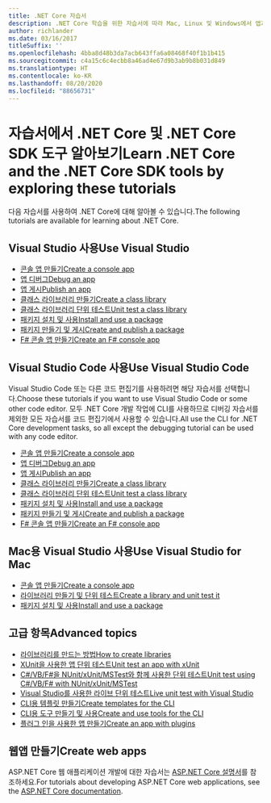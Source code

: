 ```yaml
---
title: .NET Core 자습서
description: .NET Core 학습을 위한 자습서에 따라 Mac, Linux 및 Windows에서 앱과 라이브러리를 빌드하세요.
author: richlander
ms.date: 03/16/2017
titleSuffix: ''
ms.openlocfilehash: 4bba8d48b3da7acb643ffa6a08468f40f1b1b415
ms.sourcegitcommit: c4a15c6c4ecbb8a46ad4e67d9b3ab9b8b031d849
ms.translationtype: HT
ms.contentlocale: ko-KR
ms.lasthandoff: 08/20/2020
ms.locfileid: "88656731"
---
```

# <a name="learn-net-core-and-the-net-core-sdk-tools-by-exploring-these-tutorials"></a><span data-ttu-id="652c3-103">자습서에서 .NET Core 및 .NET Core SDK 도구 알아보기</span><span class="sxs-lookup"><span data-stu-id="652c3-103">Learn .NET Core and the .NET Core SDK tools by exploring these tutorials</span></span>

<span data-ttu-id="652c3-104">다음 자습서를 사용하여 .NET Core에 대해 알아볼 수 있습니다.</span><span class="sxs-lookup"><span data-stu-id="652c3-104">The following tutorials are available for learning about .NET Core.</span></span>

## <a name="use-visual-studio"></a><span data-ttu-id="652c3-105">Visual Studio 사용</span><span class="sxs-lookup"><span data-stu-id="652c3-105">Use Visual Studio</span></span>

- [<span data-ttu-id="652c3-106">콘솔 앱 만들기</span><span class="sxs-lookup"><span data-stu-id="652c3-106">Create a console app</span></span>](with-visual-studio.md)
- [<span data-ttu-id="652c3-107">앱 디버그</span><span class="sxs-lookup"><span data-stu-id="652c3-107">Debug an app</span></span>](debugging-with-visual-studio.md)
- [<span data-ttu-id="652c3-108">앱 게시</span><span class="sxs-lookup"><span data-stu-id="652c3-108">Publish an app</span></span>](publishing-with-visual-studio.md)
- [<span data-ttu-id="652c3-109">클래스 라이브러리 만들기</span><span class="sxs-lookup"><span data-stu-id="652c3-109">Create a class library</span></span>](library-with-visual-studio.md)
- [<span data-ttu-id="652c3-110">클래스 라이브러리 단위 테스트</span><span class="sxs-lookup"><span data-stu-id="652c3-110">Unit test a class library</span></span>](testing-library-with-visual-studio.md)
- [<span data-ttu-id="652c3-111">패키지 설치 및 사용</span><span class="sxs-lookup"><span data-stu-id="652c3-111">Install and use a package</span></span>](/nuget/quickstart/install-and-use-a-package-in-visual-studio)
- [<span data-ttu-id="652c3-112">패키지 만들기 및 게시</span><span class="sxs-lookup"><span data-stu-id="652c3-112">Create and publish a package</span></span>](/nuget/quickstart/create-and-publish-a-package-using-visual-studio)
- [<span data-ttu-id="652c3-113">F# 콘솔 앱 만들기</span><span class="sxs-lookup"><span data-stu-id="652c3-113">Create an F# console app</span></span>](../../fsharp/get-started/get-started-visual-studio.md)

## <a name="use-visual-studio-code"></a><span data-ttu-id="652c3-114">Visual Studio Code 사용</span><span class="sxs-lookup"><span data-stu-id="652c3-114">Use Visual Studio Code</span></span>

<span data-ttu-id="652c3-115">Visual Studio Code 또는 다른 코드 편집기를 사용하려면 해당 자습서를 선택합니다.</span><span class="sxs-lookup"><span data-stu-id="652c3-115">Choose these tutorials if you want to use Visual Studio Code or some other code editor.</span></span> <span data-ttu-id="652c3-116">모두 .NET Core 개발 작업에 CLI를 사용하므로 디버깅 자습서를 제외한 모든 자습서를 코드 편집기에서 사용할 수 있습니다.</span><span class="sxs-lookup"><span data-stu-id="652c3-116">All use the CLI for .NET Core development tasks, so all except the debugging tutorial can be used with any code editor.</span></span>

- [<span data-ttu-id="652c3-117">콘솔 앱 만들기</span><span class="sxs-lookup"><span data-stu-id="652c3-117">Create a console app</span></span>](with-visual-studio-code.md)
- [<span data-ttu-id="652c3-118">앱 디버그</span><span class="sxs-lookup"><span data-stu-id="652c3-118">Debug an app</span></span>](debugging-with-visual-studio-code.md)
- [<span data-ttu-id="652c3-119">앱 게시</span><span class="sxs-lookup"><span data-stu-id="652c3-119">Publish an app</span></span>](publishing-with-visual-studio-code.md)
- [<span data-ttu-id="652c3-120">클래스 라이브러리 만들기</span><span class="sxs-lookup"><span data-stu-id="652c3-120">Create a class library</span></span>](library-with-visual-studio-code.md)
- [<span data-ttu-id="652c3-121">클래스 라이브러리 단위 테스트</span><span class="sxs-lookup"><span data-stu-id="652c3-121">Unit test a class library</span></span>](testing-library-with-visual-studio-code.md)
- [<span data-ttu-id="652c3-122">패키지 설치 및 사용</span><span class="sxs-lookup"><span data-stu-id="652c3-122">Install and use a package</span></span>](/nuget/quickstart/install-and-use-a-package-using-the-dotnet-cli)
- [<span data-ttu-id="652c3-123">패키지 만들기 및 게시</span><span class="sxs-lookup"><span data-stu-id="652c3-123">Create and publish a package</span></span>](/nuget/quickstart/create-and-publish-a-package-using-the-dotnet-cli)
- [<span data-ttu-id="652c3-124">F# 콘솔 앱 만들기</span><span class="sxs-lookup"><span data-stu-id="652c3-124">Create an F# console app</span></span>](../../fsharp/get-started/get-started-vscode.md)

## <a name="use-visual-studio-for-mac"></a><span data-ttu-id="652c3-125">Mac용 Visual Studio 사용</span><span class="sxs-lookup"><span data-stu-id="652c3-125">Use Visual Studio for Mac</span></span>

- [<span data-ttu-id="652c3-126">콘솔 앱 만들기</span><span class="sxs-lookup"><span data-stu-id="652c3-126">Create a console app</span></span>](with-visual-studio-mac.md)
- [<span data-ttu-id="652c3-127">라이브러리 만들기 및 단위 테스트</span><span class="sxs-lookup"><span data-stu-id="652c3-127">Create a library and unit test it</span></span>](library-with-visual-studio-mac.md)
- [<span data-ttu-id="652c3-128">패키지 설치 및 사용</span><span class="sxs-lookup"><span data-stu-id="652c3-128">Install and use a package</span></span>](/nuget/quickstart/install-and-use-a-package-in-visual-studio-mac)

## <a name="advanced-topics"></a><span data-ttu-id="652c3-129">고급 항목</span><span class="sxs-lookup"><span data-stu-id="652c3-129">Advanced topics</span></span>

- [<span data-ttu-id="652c3-130">라이브러리를 만드는 방법</span><span class="sxs-lookup"><span data-stu-id="652c3-130">How to create libraries</span></span>](libraries.md)
- [<span data-ttu-id="652c3-131">XUnit을 사용한 앱 단위 테스트</span><span class="sxs-lookup"><span data-stu-id="652c3-131">Unit test an app with xUnit</span></span>](testing-with-cli.md)
- [<span data-ttu-id="652c3-132">C#/VB/F#을 NUnit/xUnit/MSTest와 함께 사용한 단위 테스트</span><span class="sxs-lookup"><span data-stu-id="652c3-132">Unit test using C#/VB/F# with NUnit/xUnit/MSTest</span></span>](../testing/index.md)
- [<span data-ttu-id="652c3-133">Visual Studio를 사용한 라이브 단위 테스트</span><span class="sxs-lookup"><span data-stu-id="652c3-133">Live unit test with Visual Studio</span></span>](/visualstudio/test/live-unit-testing-start)
- [<span data-ttu-id="652c3-134">CLI용 템플릿 만들기</span><span class="sxs-lookup"><span data-stu-id="652c3-134">Create templates for the CLI</span></span>](cli-templates-create-item-template.md)
- [<span data-ttu-id="652c3-135">CLI용 도구 만들기 및 사용</span><span class="sxs-lookup"><span data-stu-id="652c3-135">Create and use tools for the CLI</span></span>](../tools/global-tools-how-to-create.md)
- [<span data-ttu-id="652c3-136">플러그 인을 사용한 앱 만들기</span><span class="sxs-lookup"><span data-stu-id="652c3-136">Create an app with plugins</span></span>](creating-app-with-plugin-support.md)

## <a name="create-web-apps"></a><span data-ttu-id="652c3-137">웹앱 만들기</span><span class="sxs-lookup"><span data-stu-id="652c3-137">Create web apps</span></span>

<span data-ttu-id="652c3-138">ASP.NET Core 웹 애플리케이션 개발에 대한 자습서는 [ASP.NET Core 설명서](/aspnet/core/)를 참조하세요.</span><span class="sxs-lookup"><span data-stu-id="652c3-138">For tutorials about developing ASP.NET Core web applications, see the [ASP.NET Core documentation](/aspnet/core/).</span></span>
